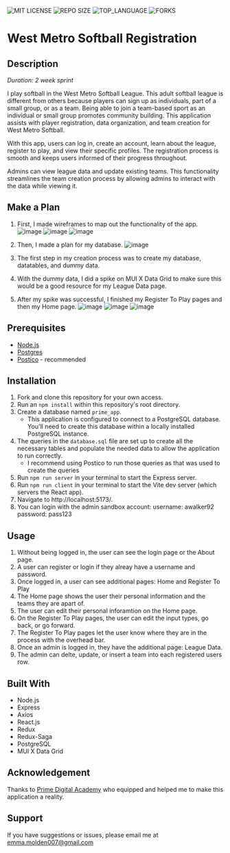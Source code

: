 ![MIT LICENSE](https://img.shields.io/github/license/emolden/prime-solo-project?style=flat-square)
![REPO SIZE](https://img.shields.io/github/repo-size/emolden/prime-solo-project?style=flat-square)
![TOP_LANGUAGE](https://img.shields.io/github/languages/top/emolden/prime-solo-project?style=flat-square)
![FORKS](https://img.shields.io/github/forks/emolden/prime-solo-project?style=social)

# West Metro Softball Registration

## Description
_Duration: 2 week sprint_

I play softball in the West Metro Softball League. This adult softball league is different from others because players can sign up as individuals, part of a small group, or as a team. Being able to join a team-based sport as an individual or small group promotes community building. This application assists with player registration, data organization, and team creation for West Metro Softball.

With this app, users can log in, create an account, learn about the league, register to play, and view their specific profiles. The registration process is smooth and keeps users informed of their progress throughout.

Admins can view league data and update existing teams. This functionality streamlines the team creation process by allowing admins to interact with the data while viewing it.

## Make a Plan
1. First, I made wireframes to map out the functionality of the app.
   ![image](https://github.com/user-attachments/assets/310cbfe4-6ae9-4684-8326-b6efc625142c)
   ![image](https://github.com/user-attachments/assets/1a29e241-b957-43cd-b72c-d09b3ce0d5fa)
   ![image](https://github.com/user-attachments/assets/4e17cf3b-a748-4901-806f-47616cf680d6)

3. Then, I made a plan for my database.
   ![image](https://github.com/user-attachments/assets/b249d887-aa0a-42f6-a6e0-bb97d2408ae1)

4. The first step in my creation process was to create my database, datatables, and dummy data.

5. With the dummy data, I did a spike on MUI X Data Grid to make sure this would be a good resource for my League Data page. 

6. After my spike was successful, I finished my Register To Play pages and then my Home page.
   ![image](https://github.com/user-attachments/assets/f43248fc-ca69-4109-a345-001e10439d4e)
   ![image](https://github.com/user-attachments/assets/4826ec88-3cad-482b-b32a-d11170ef4ec5)
   ![image](https://github.com/user-attachments/assets/5cc9f263-c6e8-4aca-b941-a3b540bcb1a8)


## Prerequisites
- [Node.js](https://nodejs.org/en/)
- [Postgres](https://www.postgresql.org/download/)
- [Postico](https://eggerapps.at/postico/v1.php) - recommended

## Installation
1. Fork and clone this repository for your own access.
2. Run an `npm install` within this repository's root directory.
3. Create a database named `prime_app`.
    * This application is configured to connect to a PostgreSQL database. You'll need to create this database within a locally installed PostgreSQL instance.
4. The queries in the `database.sql` file are set up to create all the necessary tables and populate the needed data to allow the application to run correctly.
   * I recommend using Postico to run those queries as that was used to create the queries
5. Run `npm run server` in your terminal to start the Express server.
6. Run `npm run client` in your terminal to start the Vite dev server (which servers the React app).
7. Navigate to http://localhost:5173/.
8. You can login with the admin sandbox account:
    username: awalker92
    password: pass123

## Usage
1. Without being logged in, the user can see the login page or the About page.
2. A user can register or login if they alreay have a username and password.
3. Once logged in, a user can see additional pages: Home and Register To Play
4. The Home page shows the user their personal information and the teams they are apart of.
5. The user can edit their personal inforamtion on the Home page.
6. On the Register To Play pages, the user can edit the input types, go back, or go forward.
7. The Register To Play pages let the user know where they are in the process with the overhead bar.
8. Once an admin is logged in, they have the additional page: League Data.
9. The admin can delte, update, or insert a team into each registered users row. 


## Built With
- Node.js
- Express
- Axios
- React.js
- Redux
- Redux-Saga
- PostgreSQL
- MUI X Data Grid

## Acknowledgement
Thanks to [Prime Digital Academy](https://github.com/PrimeAcademy/) who equipped and helped me to make this application a reality. 


## Support
If you have suggestions or issues, please email me at emma.molden007@gmail.com
